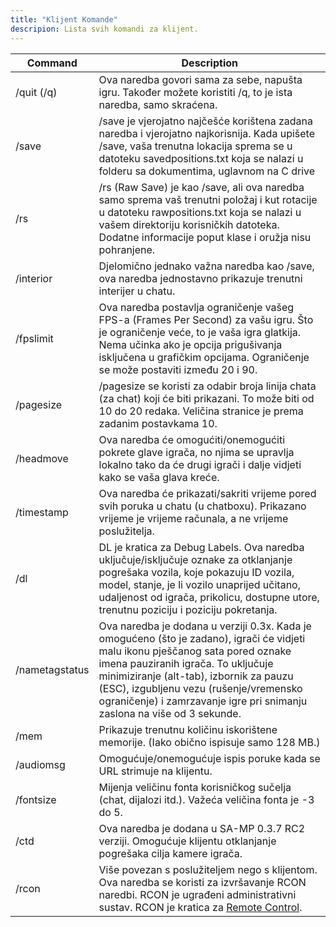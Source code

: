 ```yaml
---
title: "Klijent Komande"
descripion: Lista svih komandi za klijent.
---
```


| Command        | Description                                                                                                                                                                                                                                                                                                                             |
| -------------- | --------------------------------------------------------------------------------------------------------------------------------------------------------------------------------------------------------------------------------------------------------------------------------------------------------------------------------------- |
| /quit (/q)     | Ova naredba govori sama za sebe, napušta igru. Također možete koristiti /q, to ​​je ista naredba, samo skraćena.                                                                                                                                                                                             		                       |
| /save          | /save je vjerojatno najčešće korištena zadana naredba i vjerojatno najkorisnija. Kada upišete /save, vaša trenutna lokacija sprema se u datoteku savedpositions.txt koja se nalazi u folderu sa dokumentima, uglavnom na C drive                                        														           |
| /rs            | /rs (Raw Save) je kao /save, ali ova naredba samo sprema vaš trenutni položaj i kut rotacije u datoteku rawpositions.txt koja se nalazi u vašem direktoriju korisničkih datoteka. Dodatne informacije poput klase i oružja nisu pohranjene.                                                                             		           |
| /interior      | Djelomično jednako važna naredba kao /save, ova naredba jednostavno prikazuje trenutni interijer u chatu.                                                                                                                                                                                                              		           |
| /fpslimit      | Ova naredba postavlja ograničenje vašeg FPS-a (Frames Per Second) za vašu igru. Što je ograničenje veće, to je vaša igra glatkija. Nema učinka ako je opcija prigušivanja isključena u grafičkim opcijama. Ograničenje se može postaviti između 20 i 90.                                                           		               |
| /pagesize      | /pagesize se koristi za odabir broja linija chata (za chat) koji će biti prikazani. To može biti od 10 do 20 redaka. Veličina stranice je prema zadanim postavkama 10.                                                                                                                                                      			   |
| /headmove      | Ova naredba će omogućiti/onemogućiti pokrete glave igrača, no njima se upravlja lokalno tako da će drugi igrači i dalje vidjeti kako se vaša glava kreće.                                                                                                                                                         		               |
| /timestamp     | Ova naredba će prikazati/sakriti vrijeme pored svih poruka u chatu (u chatboxu). Prikazano vrijeme je vrijeme računala, a ne vrijeme poslužitelja.                                                                                                                                                                                  	   |
| /dl            | DL je kratica za Debug Labels. Ova naredba uključuje/isključuje oznake za otklanjanje pogrešaka vozila, koje pokazuju ID vozila, model, stanje, je li vozilo unaprijed učitano, udaljenost od igrača, prikolicu, dostupne utore, trenutnu poziciju i poziciju pokretanja.                      		                                   |
| /nametagstatus | Ova naredba je dodana u verziji 0.3x. Kada je omogućeno (što je zadano), igrači će vidjeti malu ikonu pješčanog sata pored oznake imena pauziranih igrača. To uključuje minimiziranje (alt-tab), izbornik za pauzu (ESC), izgubljenu vezu (rušenje/vremensko ograničenje) i zamrzavanje igre pri snimanju zaslona na više od 3 sekunde. |
| /mem           | Prikazuje trenutnu količinu iskorištene memorije. (Iako obično ispisuje samo 128 MB.)                                                                                                                                                                                                                              		               |
| /audiomsg      | Omogućuje/onemogućuje ispis poruke kada se URL strimuje na klijentu.                                                                                                                                                                                                                                                                    |
| /fontsize      | Mijenja veličinu fonta korisničkog sučelja (chat, dijalozi itd.). Važeća veličina fonta je -3 do 5.                                                                                                                                                                                                                                     |
| /ctd           | Ova naredba je dodana u SA-MP 0.3.7 RC2 verziji. Omogućuje klijentu otklanjanje pogrešaka cilja kamere igrača.                                                                                                                                                                                                                          |
| /rcon          | Više povezan s poslužiteljem nego s klijentom. Ova naredba se koristi za izvršavanje RCON naredbi. RCON je ugrađeni administrativni sustav. RCON je kratica za [Remote Control](../server/ControllingServer#using-rcon).                                                                                                                |
